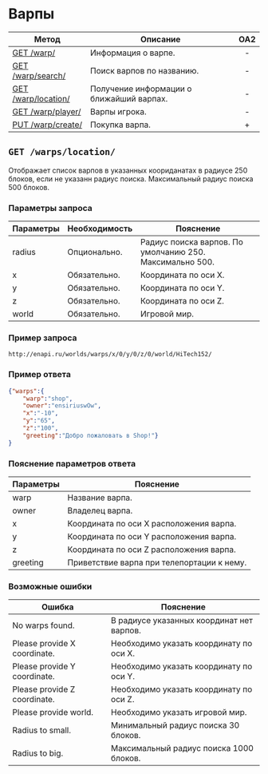 Варпы
==========

| Метод | Описание | OA2 |
| ----- | -------- |:---:|
| [GET /warp/](warp.md) | Информация о варпе. | - |
| [GET /warp/search/](warp.md) | Поиск варпов по названию. | - |
| [GET /warp/location/](warps.md#get-warpssearch.md) | Получение информации о ближайший варпах. | - |
| [GET /warp/player/](warp.md) | Варпы игрока. | - |
| [PUT /warp/create/](warp.md) | Покупка варпа. | + |

## ``` GET /warps/location/ ``` 
Отображает список варпов в указанных коориданатах в радиусе 250 блоков, если не указанн радиус поиска.
Максимальный радиус поиска 500 блоков.

### Параметры запроса

| Параметры | Необходимость | Пояснение |
| --------- | ------------- | --------- |
| radius    | Опционально.  | Радиус поиска варпов. По умолчанию 250. Максимально 500. |
| x         | Обязательно.  | Координата по оси X. |
| y         | Обязательно.  | Координата по оси Y. |
| z         | Обязательно.  | Координата по оси Z. |
| world     | Обязательно.  | Игровой мир. |


### Пример запроса
``` 
http://enapi.ru/worlds/warps/x/0/y/0/z/0/world/HiTech152/
```
### Пример ответа 
```json 
{"warps":{
    "warp":"shop",
    "owner":"ensiriuswOw",
    "x":"-10",
    "y":"65",
    "z":"100",
    "greeting":"Добро пожаловать в Shop!"}
}
```

### Пояснение параметров ответа
| Параметры | Пояснение |
| --------- | --------- |
| warp      | Название варпа. |
| owner     | Владелец варпа. |
| x         | Координата по оси X расположения варпа. |
| y         | Координата по оси Y расположения варпа. |
| z         | Координата по оси Z расположения варпа. |
| greeting  | Приветствие варпа при телепортации к нему. |

### Возможные ошибки
| Ошибка | Пояснение |
| ------ | --------- |
| No warps found. | В радиусе указанных координат нет варпов. |
| Please provide X coordinate. | Необходимо указать координату по оси X. |
| Please provide Y coordinate. | Необходимо указать координату по оси Y. |
| Please provide Z coordinate. | Необходимо указать координату по оси Z. |
| Please provide world. | Необходимо указать игровой мир. |
| Radius to small. | Минимальный радиус поиска 30 блоков. |
| Radius to big. | Максимальный радиус поиска 1000 блоков. |













